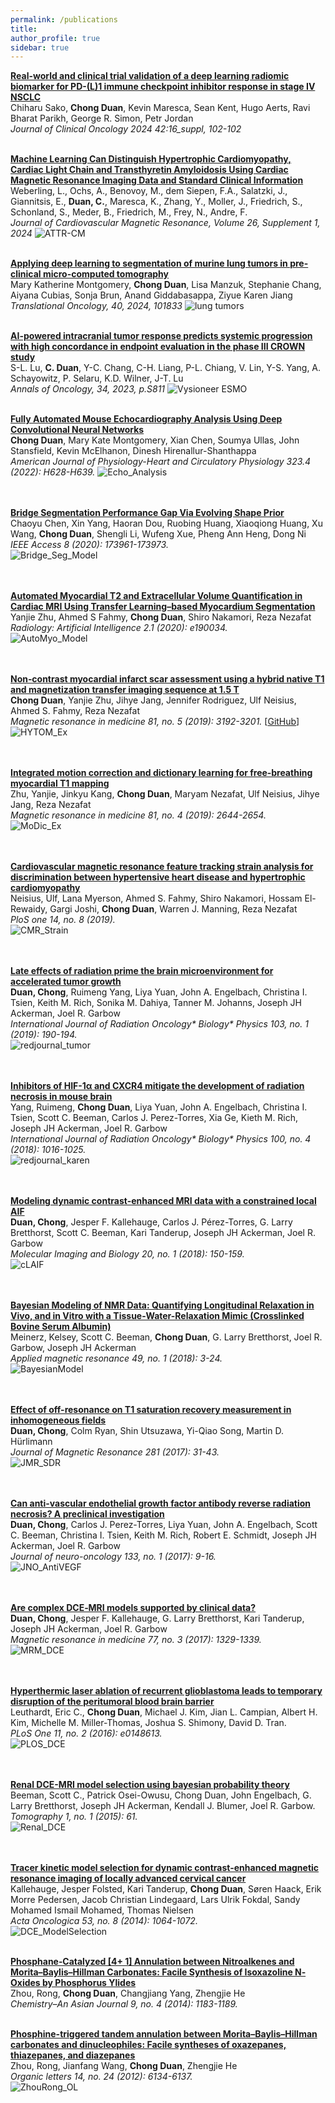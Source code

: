 ```yaml
---
permalink: /publications
title:
author_profile: true
sidebar: true
---
```

**[Real-world and clinical trial validation of a deep learning radiomic biomarker for PD-(L)1 immune checkpoint inhibitor response in stage IV NSCLC](https://doi.org/10.1200/JCO.2024.42.16_suppl.102)**  
Chiharu Sako, **Chong Duan**, Kevin Maresca, Sean Kent, Hugo Aerts, Ravi Bharat Parikh, George R. Simon, Petr Jordan   
_Journal of Clinical Oncology 2024 42:16_suppl, 102-102_
<br />
<br />

**[Machine Learning Can Distinguish Hypertrophic Cardiomyopathy, Cardiac Light Chain and Transthyretin Amyloidosis Using Cardiac Magnetic Resonance Imaging Data and Standard Clinical Information](https://doi.org/10.1016/j.jocmr.2024.100166)**  
Weberling, L., Ochs, A., Benovoy, M., dem Siepen, F.A., Salatzki, J., Giannitsis, E., **Duan, C.**, Maresca, K., Zhang, Y., Moller, J., Friedrich, S., Schonland, S., Meder, B., Friedrich, M., Frey, N., Andre, F.  
_Journal of Cardiovascular Magnetic Resonance, Volume 26, Supplement 1, 2024_
![ATTR-CM](../images/ATTR-CM.jpg)
<br />
<br />

**[Applying deep learning to segmentation of murine lung tumors in pre-clinical micro-computed tomography](https://authors.elsevier.com/sd/article/S1936-5233(23)00219-X)**  
Mary Katherine Montgomery, **Chong Duan**, Lisa Manzuk, Stephanie Chang, Aiyana Cubias, Sonja Brun, Anand Giddabasappa, Ziyue Karen Jiang  
_Translational Oncology, 40, 2024, 101833_
![lung tumors](../images/lung-cancer_trans-onc.jpg)
<br />
<br />

**[AI-powered intracranial tumor response predicts systemic progression with high concordance in endpoint evaluation in the phase III CROWN study](https://doi.org/10.1016/j.annonc.2023.09.2452)**  
S-L. Lu, **C. Duan**, Y-C. Chang, C-H. Liang, P-L. Chiang, V. Lin, Y-S. Yang, A. Schayowitz, P. Selaru, K.D. Wilner, J-T. Lu  
_Annals of Oncology, 34, 2023, p.S811_
![Vysioneer ESMO](../images/Vysioneer-ESMO.png)
<br />
<br />

**[Fully Automated Mouse Echocardiography Analysis Using Deep Convolutional Neural Networks](https://journals.physiology.org/doi/abs/10.1152/ajpheart.00208.2022)**  
**Chong Duan**, Mary Kate Montgomery, Xian Chen, Soumya Ullas, John Stansfield, Kevin McElhanon, Dinesh Hirenallur-Shanthappa  
_American Journal of Physiology-Heart and Circulatory Physiology 323.4 (2022): H628-H639._
![Echo_Analysis](../images/echo-analysis.png)  
<br />
<br />

**[Bridge Segmentation Performance Gap Via Evolving Shape Prior](https://ieeexplore.ieee.org/abstract/document/9204618)**  
Chaoyu Chen, Xin Yang, Haoran Dou, Ruobing Huang, Xiaoqiong Huang, Xu Wang, **Chong Duan**, Shengli Li, Wufeng Xue, Pheng Ann Heng, Dong Ni  
_IEEE Access 8 (2020): 173961-173973._  
![Bridge_Seg_Model](../images/IEEE_access_model.gif)  
<br />
<br />

**[Automated Myocardial T2 and Extracellular Volume Quantification in Cardiac MRI Using Transfer Learning–based Myocardium Segmentation](https://pubs.rsna.org/doi/abs/10.1148/ryai.2019190034)**  
Yanjie Zhu, Ahmed S Fahmy, **Chong Duan**, Shiro Nakamori, Reza Nezafat  
_Radiology: Artificial Intelligence 2.1 (2020): e190034._  
![AutoMyo_Model](../images/Radiology_AI_model.png)  
<br />
<br />

**[Non‐contrast myocardial infarct scar assessment using a hybrid native T1 and magnetization transfer imaging sequence at 1.5 T](https://onlinelibrary.wiley.com/doi/abs/10.1002/mrm.27636)**  
**Chong Duan**, Yanjie Zhu, Jihye Jang, Jennifer Rodriguez, Ulf Neisius, Ahmed S. Fahmy, Reza Nezafat  
_Magnetic resonance in medicine 81, no. 5 (2019): 3192-3201._ [[GitHub](https://github.com/chongduan/HYTOM)]  
![HYTOM_Ex](../images/HYTOM_example.png)  
<br />
<br />

**[Integrated motion correction and dictionary learning for free‐breathing myocardial T1 mapping](https://onlinelibrary.wiley.com/doi/abs/10.1002/mrm.27579)**  
Zhu, Yanjie, Jinkyu Kang, **Chong Duan**, Maryam Nezafat, Ulf Neisius, Jihye Jang, Reza Nezafat    
_Magnetic resonance in medicine 81, no. 4 (2019): 2644-2654._  
![MoDic_Ex](../images/MoDic_example.png)  
<br />
<br />

**[Cardiovascular magnetic resonance feature tracking strain analysis for discrimination between hypertensive heart disease and hypertrophic cardiomyopathy](https://journals.plos.org/plosone/article?id=10.1371/journal.pone.0221061)**  
Neisius, Ulf, Lana Myerson, Ahmed S. Fahmy, Shiro Nakamori, Hossam El-Rewaidy, Gargi Joshi, **Chong Duan**, Warren J. Manning, Reza Nezafat    
_PloS one 14, no. 8 (2019)._  
![CMR_Strain](../images/PLOS_CMR_Strain.png)  
<br />
<br />

**[Late effects of radiation prime the brain microenvironment for accelerated tumor growth](https://www.redjournal.org/article/S0360-3016(18)33639-3/fulltext)**  
**Duan, Chong**, Ruimeng Yang, Liya Yuan, John A. Engelbach, Christina I. Tsien, Keith M. Rich, Sonika M. Dahiya, Tanner M. Johanns, Joseph JH Ackerman, Joel R. Garbow  
_International Journal of Radiation Oncology* Biology* Physics 103, no. 1 (2019): 190-194._  
![redjournal_tumor](../images/redjournal_tumor.jpg)  
<br />
<br />

**[Inhibitors of HIF-1α and CXCR4 mitigate the development of radiation necrosis in mouse brain](https://www.redjournal.org/article/S0360-3016(17)34478-4/abstract)**  
Yang, Ruimeng, **Chong Duan**, Liya Yuan, John A. Engelbach, Christina I. Tsien, Scott C. Beeman, Carlos J. Perez-Torres, Xia Ge, Kieth M. Rich, Joseph JH Ackerman, Joel R. Garbow  
_International Journal of Radiation Oncology* Biology* Physics 100, no. 4 (2018): 1016-1025._  
![redjournal_karen](../images/redjournal_Karen.jpg)  
<br />
<br />

**[Modeling dynamic contrast-enhanced MRI data with a constrained local AIF](https://link.springer.com/article/10.1007%2Fs11307-017-1090-x)**  
**Duan, Chong**, Jesper F. Kallehauge, Carlos J. Pérez-Torres, G. Larry Bretthorst, Scott C. Beeman, Kari Tanderup, Joseph JH Ackerman, Joel R. Garbow  
_Molecular Imaging and Biology 20, no. 1 (2018): 150-159._  
![cLAIF](../images/cLAIF.png)  
<br />
<br />

**[Bayesian Modeling of NMR Data: Quantifying Longitudinal Relaxation in Vivo, and in Vitro with a Tissue-Water-Relaxation Mimic (Crosslinked Bovine Serum Albumin)](https://link.springer.com/article/10.1007%2Fs00723-017-0964-z)**  
Meinerz, Kelsey, Scott C. Beeman, **Chong Duan**, G. Larry Bretthorst, Joel R. Garbow, Joseph JH Ackerman  
_Applied magnetic resonance 49, no. 1 (2018): 3-24._  
![BayesianModel](../images/BayesianModeling.png)  
<br />
<br />

**[Effect of off-resonance on T1 saturation recovery measurement in inhomogeneous fields](https://www.sciencedirect.com/science/article/pii/S1090780717301271)**  
**Duan, Chong**, Colm Ryan, Shin Utsuzawa, Yi-Qiao Song, Martin D. Hürlimann  
_Journal of Magnetic Resonance 281 (2017): 31-43._  
![JMR_SDR](../images/JMR_SDR.jpg)  
<br />
<br />

**[Can anti-vascular endothelial growth factor antibody reverse radiation necrosis? A preclinical investigation](https://link.springer.com/article/10.1007%2Fs11060-017-2410-3)**  
**Duan, Chong**, Carlos J. Perez-Torres, Liya Yuan, John A. Engelbach, Scott C. Beeman, Christina I. Tsien, Keith M. Rich, Robert E. Schmidt, Joseph JH Ackerman, Joel R. Garbow  
_Journal of neuro-oncology 133, no. 1 (2017): 9-16._  
![JNO_AntiVEGF](../images/JNO.png)  
<br />
<br />

**[Are complex DCE‐MRI models supported by clinical data?](https://onlinelibrary.wiley.com/doi/abs/10.1002/mrm.26189)**  
**Duan, Chong**, Jesper F. Kallehauge, G. Larry Bretthorst, Kari Tanderup, Joseph JH Ackerman, Joel R. Garbow    
_Magnetic resonance in medicine 77, no. 3 (2017): 1329-1339._  
![MRM_DCE](../images/mrm_DCEModels.jpg)  
<br />
<br />

**[Hyperthermic laser ablation of recurrent glioblastoma leads to temporary disruption of the peritumoral blood brain barrier](https://journals.plos.org/plosone/article?id=10.1371/journal.pone.0148613)**  
Leuthardt, Eric C., **Chong Duan**, Michael J. Kim, Jian L. Campian, Albert H. Kim, Michelle M. Miller-Thomas, Joshua S. Shimony, David D. Tran.  
_PLoS One 11, no. 2 (2016): e0148613._  
![PLOS_DCE](../images/PLOS_DCE.png)  
<br />
<br />

**[Renal DCE-MRI model selection using bayesian probability theory](https://www.ncbi.nlm.nih.gov/pmc/articles/PMC6024409/)**  
Beeman, Scott C., Patrick Osei-Owusu, Chong Duan, John Engelbach, G. Larry Bretthorst, Joseph JH Ackerman, Kendall J. Blumer, Joel R. Garbow.  
_Tomography 1, no. 1 (2015): 61._  
![Renal_DCE](../images/Renal_DCE.png)  
<br />
<br />

**[Tracer kinetic model selection for dynamic contrast-enhanced magnetic resonance imaging of locally advanced cervical cancer](https://www.tandfonline.com/doi/full/10.3109/0284186X.2014.937879)**  
Kallehauge, Jesper Folsted, Kari Tanderup, **Chong Duan**, Søren Haack, Erik Morre Pedersen, Jacob Christian Lindegaard, Lars Ulrik Fokdal, Sandy Mohamed Ismail Mohamed, Thomas Nielsen  
_Acta Oncologica 53, no. 8 (2014): 1064-1072._  
![DCE_ModelSelection](../images/DCE_ModelSelection.jpeg)
<br />
<br />

**[Phosphane‐Catalyzed [4+ 1] Annulation between Nitroalkenes and Morita–Baylis–Hillman Carbonates: Facile Synthesis of Isoxazoline N‐Oxides by Phosphorus Ylides](https://onlinelibrary.wiley.com/doi/abs/10.1002/asia.201301633)**  
Zhou, Rong, **Chong Duan**, Changjiang Yang, Zhengjie He  
_Chemistry–An Asian Journal 9, no. 4 (2014): 1183-1189._
<br />
<br />

**[Phosphine-triggered tandem annulation between Morita–Baylis–Hillman carbonates and dinucleophiles: Facile syntheses of oxazepanes, thiazepanes, and diazepanes](https://pubs.acs.org/doi/abs/10.1021/ol302696e)**  
Zhou, Rong, Jianfang Wang, **Chong Duan**, Zhengjie He   
_Organic letters 14, no. 24 (2012): 6134-6137._  
![ZhouRong_OL](../images/ZhouRong_OL.jpeg)